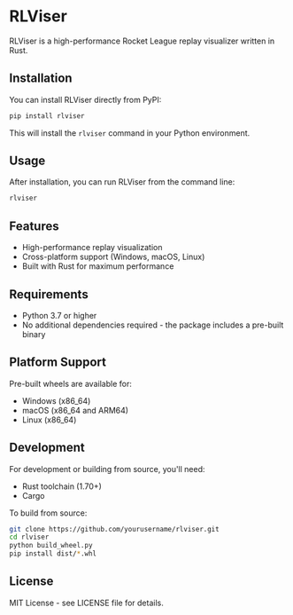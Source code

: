 # RLViser

RLViser is a high-performance Rocket League replay visualizer written in Rust.

## Installation

You can install RLViser directly from PyPI:

```bash
pip install rlviser
```

This will install the `rlviser` command in your Python environment.

## Usage

After installation, you can run RLViser from the command line:

```bash
rlviser
```

## Features

- High-performance replay visualization
- Cross-platform support (Windows, macOS, Linux)
- Built with Rust for maximum performance

## Requirements

- Python 3.7 or higher
- No additional dependencies required - the package includes a pre-built binary

## Platform Support

Pre-built wheels are available for:
- Windows (x86_64)
- macOS (x86_64 and ARM64)
- Linux (x86_64)

## Development

For development or building from source, you'll need:
- Rust toolchain (1.70+)
- Cargo

To build from source:
```bash
git clone https://github.com/yourusername/rlviser.git
cd rlviser
python build_wheel.py
pip install dist/*.whl
```

## License

MIT License - see LICENSE file for details.